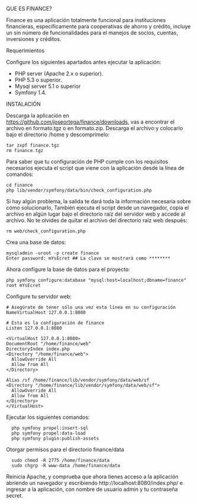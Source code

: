 QUE ES FINANCE?

Finance es una aplicación totalmente funcional para instituciones financieras, específicamente para cooperativas de ahorro y crédito, incluye un sin número de funcionalidades para el manejos de socios, cuentas, inversiones y créditos.

Requerimientos

Configure los siguientes apartados antes ejecutar la aplicación:

* PHP server (Apache 2.x o superior).
* PHP 5.3 o superior.
* Mysql server 5.1 o superior
* Symfony 1.4.

INSTALACIÓN

Descarga la aplicación en https://github.com/joseortega/finance/downloads, vas a encontrar el archivo en formato.tgz o en formato.zip. Descarga el archivo y colocarlo bajo el directorio /home y descomprímelo: 

```
tar zxpf finance.tgz
rm finance.tgz
```
Para saber que tu configuración de PHP cumple con los requisitos necesarios ejecuta el script que viene con la aplicación desde la línea de comandos:

```
cd finance
php lib/vendor/symfony/data/bin/check_configuration.php
```
Si hay algún problema, la salida te dará toda la información necesaria sobre cómo solucionarlo, También ejecuta el script desde un navegador, copia el archivo en algún lugar bajo el directorio raíz del servidor web y accede al archivo. No te olvides de quitar el archivo del directorio raíz web después:

```
rm web/check_configuration.php
```
Crea una base de datos:

```
mysqladmin -uroot -p create finance
Enter password: mYsEcret ## La clave se mostrará como ********

```
Ahora configure la base de datos para el proyecto:

```
php symfony configure:database "mysql:host=localhost;dbname=finance" root mYsEcret
```
Configure tu servidor web:

```
# Asegúrate de tener sólo una vez esta línea en su configuración
NameVirtualHost 127.0.0.1:8080

# Esta es la configuración de finance
Listen 127.0.0.1:8080

<VirtualHost 127.0.0.1:8080>
DocumentRoot "/home/finance/web"
DirectoryIndex index.php
<Directory "/home/finance/web">
  AllowOverride All
  Allow from All
</Directory>

Alias /sf /home/finance/lib/vendor/symfony/data/web/sf
<Directory "/home/finance/lib/vendor/symfony/data/web/sf">
  AllowOverride All
  Allow from All
</Directory>
</VirtualHost>

```
 
Ejecutar los siguientes comandos:

```
  php symfony propel:insert-sql
  php symfony propel:data-load
  php symfony plugin:publish-assets 
```
Otorgar permisos para el directorio finance/data

```
  sudo chmod -R 2775 /home/finance/data
  sudo chgrp -R www-data /home/finance/data
```
Reinicia Apache, y comprueba que ahora tienes acceso a la aplicación abriendo un navegador y escribiendo http://localhost:8080/index.php/ e ingresar a la aplicación, con nombre de usuario admin y tu contraseña secret.
